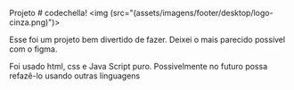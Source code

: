 
Projeto # codechella!
<img (src="(assets/imagens/footer/desktop/logo-cinza.png)")>

Esse foi um projeto bem divertido de fazer. Deixei o mais parecido possível com o figma.

<p>Foi usado html, css e Java Script puro. Possivelmente no futuro possa refazê-lo usando outras linguagens<p/>

